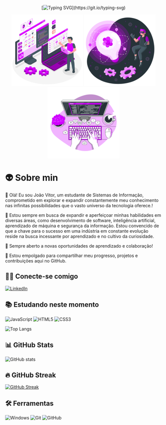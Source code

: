 <div align="center">

[![Typing SVG](https://readme-typing-svg.demolab.com?font=Fira+Code&weight=600&pause=1000&color=AD11FF&center=true&vCenter=true&random=false&width=600&lines=%E2%9C%94+Bem-vindo+ao+meu+GitHub%2C+Sinta-se+à+vontade!!)](https://git.io/typing-svg)
</div>

<div align="center">


<img src="assets\images\Programmer-amico.png" alt="Programmer amico" min-width="200px" max-width="200px" width="230px" >
<img src="assets\images\Innovation-amico.png" alt="Innovation amico" min-width="200px" max-width="200px" width="230px" >
<img src="assets\images\Code-typing-bro.png" alt="Code Typing" min-width="200px" max-width="200px" width="230px" >
</div>


<div align="left">

# 👽 Sobre min

👾 
Olá! Eu sou João Vitor, um estudante de Sistemas de Informação, comprometido em explorar e expandir constantemente meu conhecimento nas infinitas possibilidades que o vasto universo da tecnologia oferece.!

🌱 Estou sempre em busca de expandir e aperfeiçoar minhas habilidades em diversas áreas, como desenvolvimento de software, inteligência artificial, aprendizado de máquina e segurança da informação. Estou convencido de que a chave para o sucesso em uma indústria em constante evolução reside na busca incessante por aprendizado e no cultivo da curiosidade.

💼 Sempre aberto a novas oportunidades de aprendizado e colaboração!

🚀 Estou empolgado para compartilhar meu progresso, projetos e contribuições aqui no GitHub. 

## 🙋‍♂️ Conecte-se comigo
[![LinkedIn](https://img.shields.io/badge/LinkedIn-0077B5?style=for-the-badge&logo=linkedin&logoColor=white)](https://www.linkedin.com/in/jo%C3%A3o-vitor-da-silva-10086828a/) 


## 📚 Estudando neste momento
![JavaScript](https://img.shields.io/badge/JavaScript-F7DF1E?style=for-the-badge&logo=javascript&logoColor=black) 
![HTML5](https://img.shields.io/badge/HTML5-E34F26?style=for-the-badge&logo=html5&logoColor=white) 
![CSS3](https://img.shields.io/badge/CSS3-1572B6?style=for-the-badge&logo=css3&logoColor=white) 


![Top Langs](https://github-readme-stats-git-masterrstaa-rickstaa.vercel.app/api/top-langs/?username=joao2510vitor&theme=midnight-purple&layout=compact&bg_color=000&border_color=8300ff&text_color=FFF)
## 📊 GitHub Stats

![GitHub stats](https://github-readme-stats.vercel.app/api?username=joao2510vitor&hide_title=true&border_color=8300ff&theme=midnight-purple&show_icons=true)

## 🔥 GitHub Streak

[![GitHub Streak](https://streak-stats.demolab.com/?user=joao2510vitor&theme=midnight-purple&background=000&border=8300ff&dates=FFF)](https://git.io/streak-stats)

## 🛠️ Ferramentas

![Windows](https://img.shields.io/badge/Windows-000?style=for-the-badge&logo=windows&logoColor=2CA5E0)
![Git](https://img.shields.io/badge/GIT-E44C30?style=for-the-badge&logo=git&logoColor=white) 
![GitHub](https://img.shields.io/badge/-GitHub-181717?style=for-the-badge&logo=github)

